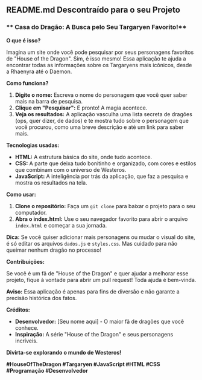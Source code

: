 ## **README.md Descontraído para o seu Projeto**

### ** Casa do Dragão: A Busca pelo Seu Targaryen Favorito!**

**O que é isso?**

Imagina um site onde você pode pesquisar por seus personagens favoritos de "House of the Dragon". Sim, é isso mesmo! Essa aplicação te ajuda a encontrar todas as informações sobre os Targaryens mais icônicos, desde a Rhaenyra até o Daemon. 

**Como funciona?**

1. **Digite o nome:** Escreva o nome do personagem que você quer saber mais na barra de pesquisa.
2. **Clique em "Pesquisar":** E pronto! A magia acontece.
3. **Veja os resultados:** A aplicação vasculha uma lista secreta de dragões (ops, quer dizer, de dados) e te mostra tudo sobre o personagem que você procurou, como uma breve descrição e até um link para saber mais.

**Tecnologias usadas:**

* **HTML:** A estrutura básica do site, onde tudo acontece.
* **CSS:** A parte que deixa tudo bonitinho e organizado, com cores e estilos que combinam com o universo de Westeros.
* **JavaScript:** A inteligência por trás da aplicação, que faz a pesquisa e mostra os resultados na tela.

**Como usar:**

1. **Clone o repositório:** Faça um `git clone` para baixar o projeto para o seu computador.
2. **Abra o index.html:** Use o seu navegador favorito para abrir o arquivo `index.html` e começar a sua jornada.

**Dica:** Se você quiser adicionar mais personagens ou mudar o visual do site, é só editar os arquivos `dados.js` e `styles.css`. Mas cuidado para não queimar nenhum dragão no processo! 

**Contribuições:**

Se você é um fã de "House of the Dragon" e quer ajudar a melhorar esse projeto, fique à vontade para abrir um pull request! Toda ajuda é bem-vinda.

**Aviso:** Essa aplicação é apenas para fins de diversão e não garante a precisão histórica dos fatos. 

**Créditos:**

* **Desenvolvedor:** [Seu nome aqui] - O maior fã de dragões que você conhece. 
* **Inspiração:** A série "House of the Dragon" e seus personagens incríveis.

**Divirta-se explorando o mundo de Westeros!** 

**#HouseOfTheDragon #Targaryen #JavaScript #HTML #CSS #Programação #Desenvolvedor**
